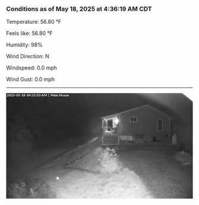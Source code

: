 ### Conditions as of May 18, 2025 at 4:36:19 AM CDT 

Temperature: 56.80 &deg;F

Feels like: 56.80 &deg;F

Humidity: 98%

Wind Direction: N

Windspeed: 0.0 mph

Wind Gust: 0.0 mph

---

<img src="./images/latest.jpeg"/>

